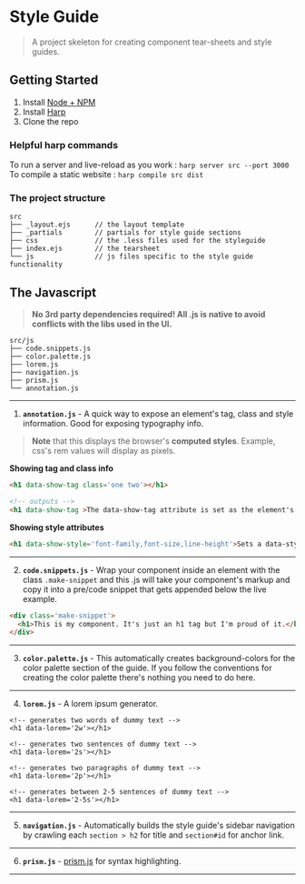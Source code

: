 # Style Guide 

> A project skeleton for creating component tear-sheets and style guides.

## Getting Started
1. Install [Node + NPM](http://nodejs.org/)
2. Install [Harp](http://harpjs.com/)
3. Clone the repo

### Helpful harp commands
To run a server and live-reload as you work : ``harp server src --port 3000``  
To compile a static website : ``harp compile src dist``

### The project structure
```
src
├── _layout.ejs      // the layout template
├── _partials        // partials for style guide sections
├── css              // the .less files used for the styleguide
├── index.ejs        // the tearsheet   
└── js               // js files specific to the style guide functionality

```

## The Javascript
> **No 3rd party dependencies required! All .js is native to avoid conflicts with the libs used in the UI.**

```
src/js
├── code.snippets.js
├── color.palette.js
├── lorem.js
├── navigation.js
├── prism.js
└── annotation.js
```
---  
1. **``annotation.js``** - A quick way to expose an element's tag, class and style information. Good for exposing typography info.

> **Note** that this displays the browser's __computed styles__. Example, css's rem values will display as pixels.

**Showing tag and class info**  

```html
<h1 data-show-tag class='one two'></h1>

<!-- outputs -->
<h1 data-show-tag >The data-show-tag attribute is set as the element's :before pseduo element content.</h1>
``` 

**Showing style attributes**  
```html
<h1 data-show-style='font-family,font-size,line-height'>Sets a data-style attribute that is set as the element's :after pseduo element content.</h1>
```

---  
2. **``code.snippets.js``** - Wrap your component inside an element with the class ``.make-snippet`` and this .js will take your component's markup and copy it into a pre/code snippet that gets appended below the live example.

```html
<div class='make-snippet'>
  <h1>This is my component. It's just an h1 tag but I'm proud of it.</h1>
</div>
```

---  
3. **``color.palette.js``** - This automatically creates background-colors for the color palette section of the guide. If you follow the conventions for creating the color palette there's nothing you need to do here.
---
4. **``lorem.js``** - A lorem ipsum generator.
```
<!-- generates two words of dummy text -->
<h1 data-lorem='2w'></h1>

<!-- generates two sentences of dummy text -->
<h1 data-lorem='2s'></h1>

<!-- generates two paragraphs of dummy text -->
<h1 data-lorem='2p'></h1>

<!-- generates between 2-5 sentences of dummy text -->
<h1 data-lorem='2-5s'></h1>
```
---
5. **``navigation.js``** - Automatically builds the style guide's sidebar navigation by crawling each ``section > h2`` for title and ``section#id`` for anchor link.
---
6. **``prism.js``** - [prism.js](http://prismjs.com/) for syntax highlighting.
---

